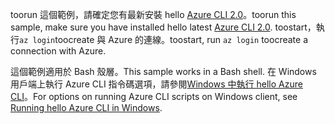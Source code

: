 

<span data-ttu-id="4a4f2-101">toorun 這個範例，請確定您有最新安裝 hello [Azure CLI 2.0](https://docs.microsoft.com/cli/azure/install-azure-cli)。</span><span class="sxs-lookup"><span data-stu-id="4a4f2-101">toorun this sample, make sure you have installed hello latest [Azure CLI 2.0](https://docs.microsoft.com/cli/azure/install-azure-cli).</span></span> <span data-ttu-id="4a4f2-102">toostart，執行`az login`toocreate 與 Azure 的連線。</span><span class="sxs-lookup"><span data-stu-id="4a4f2-102">toostart, run `az login` toocreate a connection with Azure.</span></span>

<span data-ttu-id="4a4f2-103">這個範例適用於 Bash 殼層。</span><span class="sxs-lookup"><span data-stu-id="4a4f2-103">This sample works in a Bash shell.</span></span> <span data-ttu-id="4a4f2-104">在 Windows 用戶端上執行 Azure CLI 指令碼選項，請參閱[Windows 中執行 hello Azure CLI](../articles/virtual-machines/windows/cli-options.md)。</span><span class="sxs-lookup"><span data-stu-id="4a4f2-104">For options on running Azure CLI scripts on Windows client, see [Running hello Azure CLI in Windows](../articles/virtual-machines/windows/cli-options.md).</span></span>
